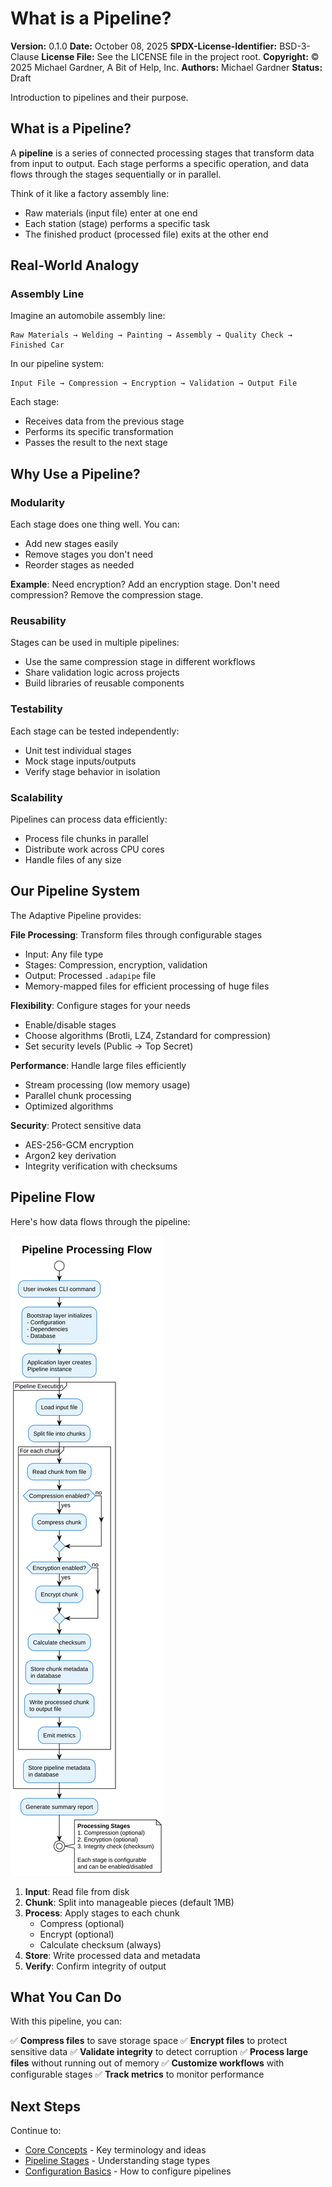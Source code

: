 # What is a Pipeline?

**Version:** 0.1.0
**Date:** October 08, 2025
**SPDX-License-Identifier:** BSD-3-Clause
**License File:** See the LICENSE file in the project root.
**Copyright:** © 2025 Michael Gardner, A Bit of Help, Inc.
**Authors:** Michael Gardner
**Status:** Draft

Introduction to pipelines and their purpose.

## What is a Pipeline?

A **pipeline** is a series of connected processing stages that transform data from input to output. Each stage performs a specific operation, and data flows through the stages sequentially or in parallel.

Think of it like a factory assembly line:
- Raw materials (input file) enter at one end
- Each station (stage) performs a specific task
- The finished product (processed file) exits at the other end

## Real-World Analogy

### Assembly Line

Imagine an automobile assembly line:

```
Raw Materials → Welding → Painting → Assembly → Quality Check → Finished Car
```

In our pipeline system:

```
Input File → Compression → Encryption → Validation → Output File
```

Each stage:
- Receives data from the previous stage
- Performs its specific transformation
- Passes the result to the next stage

## Why Use a Pipeline?

### Modularity
Each stage does one thing well. You can:
- Add new stages easily
- Remove stages you don't need
- Reorder stages as needed

**Example**: Need encryption? Add an encryption stage. Don't need compression? Remove the compression stage.

### Reusability
Stages can be used in multiple pipelines:
- Use the same compression stage in different workflows
- Share validation logic across projects
- Build libraries of reusable components

### Testability
Each stage can be tested independently:
- Unit test individual stages
- Mock stage inputs/outputs
- Verify stage behavior in isolation

### Scalability
Pipelines can process data efficiently:
- Process file chunks in parallel
- Distribute work across CPU cores
- Handle files of any size

## Our Pipeline System

The Adaptive Pipeline provides:

**File Processing**: Transform files through configurable stages
- Input: Any file type
- Stages: Compression, encryption, validation
- Output: Processed `.adapipe` file
- Memory-mapped files for efficient processing of huge files

**Flexibility**: Configure stages for your needs
- Enable/disable stages
- Choose algorithms (Brotli, LZ4, Zstandard for compression)
- Set security levels (Public → Top Secret)

**Performance**: Handle large files efficiently
- Stream processing (low memory usage)
- Parallel chunk processing
- Optimized algorithms

**Security**: Protect sensitive data
- AES-256-GCM encryption
- Argon2 key derivation
- Integrity verification with checksums

## Pipeline Flow

Here's how data flows through the pipeline:

![Pipeline Flow](../diagrams/pipeline-flow.svg)

1. **Input**: Read file from disk
2. **Chunk**: Split into manageable pieces (default 1MB)
3. **Process**: Apply stages to each chunk
   - Compress (optional)
   - Encrypt (optional)
   - Calculate checksum (always)
4. **Store**: Write processed data and metadata
5. **Verify**: Confirm integrity of output

## What You Can Do

With this pipeline, you can:

✅ **Compress files** to save storage space
✅ **Encrypt files** to protect sensitive data
✅ **Validate integrity** to detect corruption
✅ **Process large files** without running out of memory
✅ **Customize workflows** with configurable stages
✅ **Track metrics** to monitor performance

## Next Steps

Continue to:
- [Core Concepts](core-concepts.md) - Key terminology and ideas
- [Pipeline Stages](stages.md) - Understanding stage types
- [Configuration Basics](configuration.md) - How to configure pipelines

